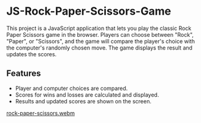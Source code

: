 # JS-Rock-Paper-Scissors-Game

This project is a JavaScript application that lets you play the classic Rock Paper Scissors game in the browser.
Players can choose between "Rock", "Paper", or "Scissors", and the game will compare the player's choice with the computer's randomly chosen move.
The game displays the result and updates the scores.

## Features

- Player and computer choices are compared.
- Scores for wins and losses are calculated and displayed.
- Results and updated scores are shown on the screen.

[rock-paper-scissors.webm](https://github.com/user-attachments/assets/3b617f24-f83a-4742-ab23-515d3880fa8c)

